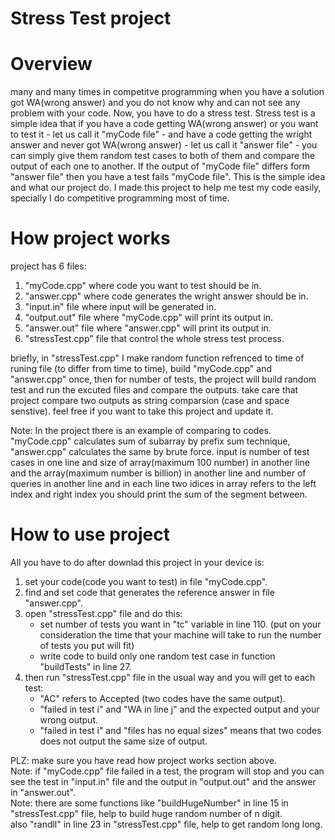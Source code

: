 # Stress Test project
# Overview
many and many times in competitve programming when you have a solution got WA(wrong answer) and you do not know why and can not see any problem with your code. Now, you have to do a stress test. Stress test is a simple idea that if you have a code getting WA(wrong answer) or you want to test it - let us call it "myCode file" - and have a code getting the wright answer and never got WA(wrong answer) - let us call it "answer file" - you can simply give them random test cases to both of them and compare the output of each one to another. If the output of "myCode file" differs form "answer file" then you have a test fails "myCode file". This is the simple idea and what our project do. I made this project to help me test my code easily, specially I do competitive programming most of time.


# How project works
project has 6 files:
  1) "myCode.cpp" where code you want to test should be in.
  2) "answer.cpp" where code generates the wright answer should be in.
  3) "input.in" file where input will be generated in.
  4) "output.out" file where "myCode.cpp" will print its output in.
  5) "answer.out" file where "answer.cpp" will print its output in.
  6) "stressTest.cpp" file that control the whole stress test process.

briefly, in "stressTest.cpp" I make random function refrenced to time of runing file (to differ from time to time), build "myCode.cpp" and "answer.cpp" once, then for number of tests, the project will build random test and run the excuted files and compare the outputs. take care that project compare two outputs as string comparsion (case and space senstive). feel free if you want to take this project and update it.  

Note: In the project there is an example of comparing to codes. "myCode.cpp" calculates sum of subarray by prefix sum technique, "answer.cpp" calculates the same by brute force. input is number of test cases in one line and size of array(maximum 100 number) in another line and the array(maximum number is billion) in another line and number of queries in another line and in each line two idices in array refers to the left index and right index you should print the sum of the segment between.


# How to use project
All you have to do after downlad this project in your device is:
  1. set your code(code you want to test) in file "myCode.cpp".
  2. find and set code that generates the reference answer in file "answer.cpp".
  3. open "stressTest.cpp" file and do this:
     - set number of tests you want in "tc" variable in line 110. (put on your consideration the time that your machine will take to run the number of tests you put will fit)
     - write code to build only one random test case in function "buildTests" in line 27.
  4. then run "stressTest.cpp" file in the usual way and you will get to each test:
     - "AC" refers to Accepted (two codes have the same output).
     - "failed in test i" and "WA in line j" and the expected output and your wrong output.
     - "failed in test i" and "files has no equal sizes" means that two codes does not output the same size of output.

PLZ: make sure you have read how project works section above.  
Note: if "myCode.cpp" file failed in a test, the program will stop and you can see the test in "input.in" file and the output in "output.out" and the answer in "answer.out".  
Note: there are some functions like "buildHugeNumber" in line 15 in "stressTest.cpp" file, help to build huge random number of n digit.  
      also "randll" in line 23 in "stressTest.cpp" file, help to get random long long.  
